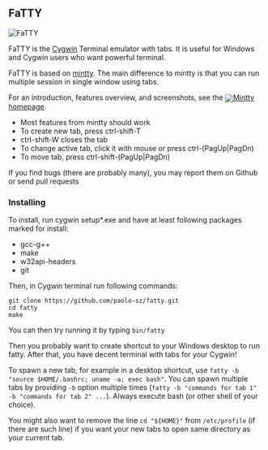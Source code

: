 FaTTY
-----

![FaTTY](http://i.imgur.com/ZMpvcNH.png)

FaTTY is the [Cygwin](http://cygwin.com) Terminal emulator with tabs. It is
useful for Windows and Cygwin users who want powerful terminal.

FaTTY is based on [mintty](https://github.com/mintty/mintty). The main
difference to mintty is that you can run multiple session in single window
using tabs.

For an introduction, features overview, and screenshots, see the 
[<img align=absmiddle src=icon/terminal.ico>Mintty homepage](http://mintty.github.io/).

* Most features from mintty should work
* To create new tab, press ctrl-shift-T
* ctrl-shift-W closes the tab
* To change active tab, click it with mouse or press ctrl-(PagUp|PagDn)
* To move tab, press ctrl-shift-(PagUp|PagDn)

If you find bugs (there are probably many), you may report them on Github or
send pull requests

### Installing

To install, run cygwin setup\*.exe and have at least following packages marked for
install:

* gcc-g++
* make
* w32api-headers
* git

Then, in Cygwin terminal run following commands:

    git clone https://github.com/paolo-sz/fatty.git
    cd fatty
    make
  
You can then try running it by typing `bin/fatty`
  
Then you probably want to create shortcut to your Windows desktop to run fatty.
After that, you have decent terminal with tabs for your Cygwin!

To spawn a new tab, for example in a desktop shortcut, use `fatty -b "source $HOME/.bashrc; uname -a; exec bash"`.
You can spawn multiple tabs by providing `-b` option multiple times
(`fatty -b "commands for tab 1" -b "commands for tab 2" ...`). Always
execute bash (or other shell of your choice).

You might also want to remove the line `cd "${HOME}"` from `/etc/profile` (if
there are such line) if you want your new tabs to open same directory as your
current tab.
